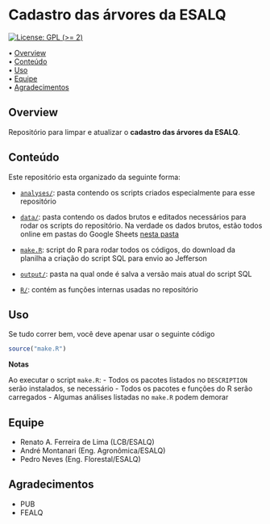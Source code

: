 
<!-- README.md is generated from README.Rmd. Please edit that file -->
<!-- cadastro_ESALQ <img src="man/figures/compendium-sticker.png" align="right" style="float:right; height:120px;"/> -->

# Cadastro das árvores da ESALQ

<!-- badges: start -->

[![License: GPL (\>=
2)](https://img.shields.io/badge/License-GPL%20%28%3E%3D%202%29-blue.svg)](https://choosealicense.com/licenses/gpl-2.0/)
<!-- badges: end -->

<p align="left">
• <a href="#overview">Overview</a><br> •
<a href="#conteúdo">Conteúdo</a><br> • <a href="#uso">Uso</a><br> •
<a href="#equipe">Equipe</a><br> •
<a href="#agradecimentos">Agradecimentos</a><br>
</p>

## Overview

Repositório para limpar e atualizar o **cadastro das árvores da ESALQ**.

## Conteúdo

Este repositório esta organizado da seguinte forma:

- [`analyses/`](https://github.com/LimaRAF/cadastro_ESALQ/tree/master/analyses):
  pasta contendo os scripts criados especialmente para esse repositório

- [`data/`](https://github.com/LimaRAF/cadastro_ESALQ/tree/master/data):
  pasta contendo os dados brutos e editados necessários para rodar os
  scripts do repositório. Na verdade os dados brutos, estão todos online
  em pastas do Google Sheets [nesta
  pasta](https://drive.google.com/drive/folders/1dnMfdS6csM8ZJIffZ6FUPPsXN6QgGzPY)

- [`make.R`](https://github.com/LimaRAF/cadastro_ESALQ/tree/master/make.R):
  script do R para rodar todos os códigos, do download da planilha a
  criação do script SQL para envio ao Jefferson

- [`output/`](https://github.com/LimaRAF/cadastro_ESALQ/tree/master/output):
  pasta na qual onde é salva a versão mais atual do script SQL

- [`R/`](https://github.com/LimaRAF/cadastro_ESALQ/tree/master/R):
  contém as funções internas usadas no repositório

## Uso

Se tudo correr bem, você deve apenar usar o seguinte código

``` r
source("make.R")
```

**Notas**

Ao executar o script `make.R`: - Todos os pacotes listados no
`DESCRIPTION` serão instalados, se necessário - Todos os pacotes e
funções do R serão carregados - Algumas análises listadas no `make.R`
podem demorar

## Equipe

- Renato A. Ferreira de Lima (LCB/ESALQ)
- André Montanari (Eng. Agronômica/ESALQ)
- Pedro Neves (Eng. Florestal/ESALQ)

## Agradecimentos

- PUB
- FEALQ
